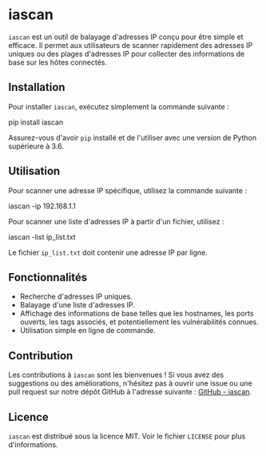 # iascan

`iascan` est un outil de balayage d'adresses IP conçu pour être simple et efficace. Il permet aux utilisateurs de scanner rapidement des adresses IP uniques ou des plages d'adresses IP pour collecter des informations de base sur les hôtes connectés.

## Installation

Pour installer `iascan`, exécutez simplement la commande suivante :

pip install iascan


Assurez-vous d'avoir `pip` installé et de l'utiliser avec une version de Python supérieure à 3.6.

## Utilisation

Pour scanner une adresse IP spécifique, utilisez la commande suivante :

iascan -ip 192.168.1.1



Pour scanner une liste d'adresses IP à partir d'un fichier, utilisez :

iascan -list ip_list.txt



Le fichier `ip_list.txt` doit contenir une adresse IP par ligne.

## Fonctionnalités

- Recherche d'adresses IP uniques.
- Balayage d'une liste d'adresses IP.
- Affichage des informations de base telles que les hostnames, les ports ouverts, les tags associés, et potentiellement les vulnérabilités connues.
- Utilisation simple en ligne de commande.

## Contribution

Les contributions à `iascan` sont les bienvenues ! Si vous avez des suggestions ou des améliorations, n'hésitez pas à ouvrir une issue ou une pull request sur notre dépôt GitHub à l'adresse suivante : [GitHub - iascan](https://github.com/yourusername/iascan).

## Licence

`iascan` est distribué sous la licence MIT. Voir le fichier `LICENSE` pour plus d'informations.
